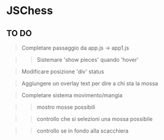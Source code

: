 # JSChess
## TO DO

> Completare passaggio da app.js -> app1.js

  >> Sistemare 'show pieces' quando 'hover'

> Modificare posizione 'div' status

> Aggiungere un overlay text per dire a chi sta la mossa

> Completare sistema movimento/mangia

  >> 

  >> mostro mosse possibili

  >> controllo che si selezioni una mossa possibile

  >> controllo se in fondo alla scacchiera